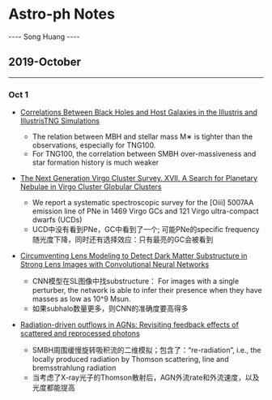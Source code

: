 # Astro-ph Notes

---- Song Huang ----

## 2019-October

----

### Oct 1

* [Correlations Between Black Holes and Host Galaxies in the Illustris and IllustrisTNG Simulations](https://arxiv.org/abs/1909.00017)
  * The relation between MBH and stellar mass M∗ is tighter than the observations, especially for TNG100.
  * For TNG100, the correlation between SMBH over-massiveness and star formation history is much weaker

* [The Next Generation Virgo Cluster Survey. XVII. A Search for Planetary Nebulae in Virgo Cluster Globular Clusters](https://arxiv.org/abs/1909.00169)
  * We report a systematic spectroscopic survey for the [Oiii] 5007AA emission line of PNe in 1469 Virgo GCs and 121 Virgo ultra-compact dwarfs (UCDs)
  * UCD中没有看到PNe，GC中看到了一个; 可能PNe的specific frequency随光度下降，同时还有选择效应：只有最亮的GC会被看到

* [Circumventing Lens Modeling to Detect Dark Matter Substructure in Strong Lens Images with Convolutional Neural Networks](https://arxiv.org/abs/1909.00015)
  * CNN模型在SL图像中找substructure： For images with a single perturber, the network is able to infer their presence when they have masses as low as 10^9 Msun. 
  * 如果subhalo数量更多，则CNN的准确度要高得多

* [Radiation-driven outflows in AGNs: Revisiting feedback effects of scattered and reprocessed photons](https://arxiv.org/abs/1909.00288)
  * SMBH周围缓慢旋转吸积流的二维模拟；包含了：“re-radiation”, i.e., the locally produced radiation by Thomson scattering, line and bremsstrahlung radiation
  * 当考虑了X-ray光子的Thomson散射后，AGN外流rate和外流速度，以及光度都能提高